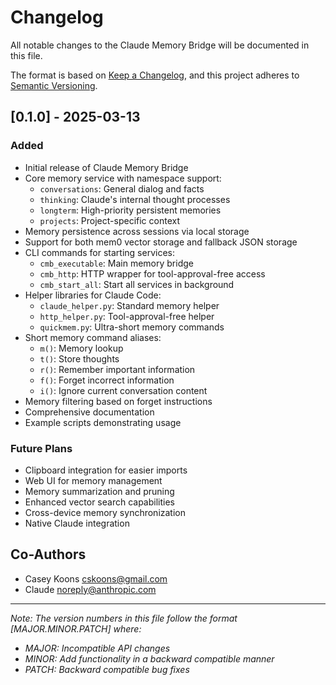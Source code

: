 # Changelog

All notable changes to the Claude Memory Bridge will be documented in this file.

The format is based on [Keep a Changelog](https://keepachangelog.com/en/1.0.0/),
and this project adheres to [Semantic Versioning](https://semver.org/spec/v2.0.0.html).

## [0.1.0] - 2025-03-13

### Added

- Initial release of Claude Memory Bridge
- Core memory service with namespace support:
  - `conversations`: General dialog and facts
  - `thinking`: Claude's internal thought processes
  - `longterm`: High-priority persistent memories
  - `projects`: Project-specific context
- Memory persistence across sessions via local storage
- Support for both mem0 vector storage and fallback JSON storage
- CLI commands for starting services:
  - `cmb_executable`: Main memory bridge
  - `cmb_http`: HTTP wrapper for tool-approval-free access
  - `cmb_start_all`: Start all services in background
- Helper libraries for Claude Code:
  - `claude_helper.py`: Standard memory helper
  - `http_helper.py`: Tool-approval-free helper
  - `quickmem.py`: Ultra-short memory commands
- Short memory command aliases:
  - `m()`: Memory lookup
  - `t()`: Store thoughts
  - `r()`: Remember important information
  - `f()`: Forget incorrect information
  - `i()`: Ignore current conversation content
- Memory filtering based on forget instructions
- Comprehensive documentation
- Example scripts demonstrating usage

### Future Plans

- Clipboard integration for easier imports
- Web UI for memory management
- Memory summarization and pruning
- Enhanced vector search capabilities
- Cross-device memory synchronization
- Native Claude integration

## Co-Authors

- Casey Koons <cskoons@gmail.com>
- Claude <noreply@anthropic.com>

---

*Note: The version numbers in this file follow the format [MAJOR.MINOR.PATCH] where:*
- *MAJOR: Incompatible API changes*
- *MINOR: Add functionality in a backward compatible manner*
- *PATCH: Backward compatible bug fixes*